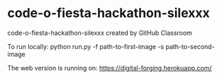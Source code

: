 # code-o-fiesta-hackathon-silexxx
code-o-fiesta-hackathon-silexxx created by GitHub Classroom


To run locally:
python run.py -f path-to-first-image -s path-to-second-image

The web version is running on:
https://digital-forging.herokuapp.com/